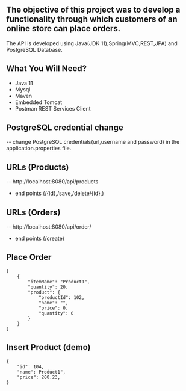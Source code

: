 ## The objective of this project was to develop a functionality through which customers of an online store can place orders.

The API is developed using Java(JDK 11),Spring(MVC,REST,JPA) and PostgreSQL Database.

## What You Will Need?

- Java 11
- Mysql
- Maven
- Embedded Tomcat
- Postman REST Services Client


## PostgreSQL credential change
-- change PostgreSQL credentials(url,username and password) in the application.properties file.

## URLs (Products)
-- http://localhost:8080/api/products
  * end points (/{id},/save,/delete/{id},)
## URLs (Orders)
-- http://localhost:8080/api/order/
  * end points (/create)
## Place Order
```
[
	{
        "itemName": "Product1",
        "quantity": 20,
        "product": {
        	"productId": 102,
        	"name": "",
        	"price": 0,
        	"quantity": 0
        }
	}
]
```
## Insert Product (demo)
```
{
    "id": 104,
    "name": Product1",
    "price": 200.23,
}
```
